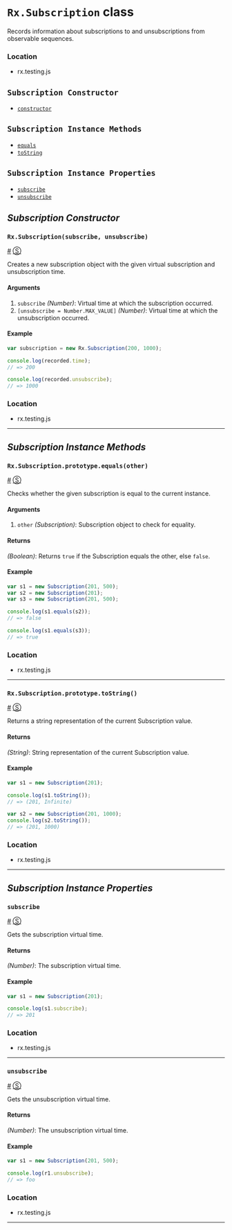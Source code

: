 # `Rx.Subscription` class #

Records information about subscriptions to and unsubscriptions from observable sequences.

### Location

- rx.testing.js

## `Subscription Constructor` ##
- [`constructor`](#rxsubscriptionsubscribe-unsubscribe)

## `Subscription Instance Methods` ##
- [`equals`](#rxsubscriptionprototypeequalsother)
- [`toString`](#rxsubscriptionprototypetostring)

## `Subscription Instance Properties` ##
- [`subscribe`](#subscribe)
- [`unsubscribe`](#unsubscribe)

## _Subscription Constructor_ ##

### <a id="rxsubscriptionsubscribe-unsubscribe"></a>`Rx.Subscription(subscribe, unsubscribe)`
<a href="#rxsubscriptionsubscribe-unsubscribe">#</a> [&#x24C8;](https://github.com/Reactive-Extensions/RxJS/blob/master/src/core/testing/subscription.js#L8-L11 "View in source") 

Creates a new subscription object with the given virtual subscription and unsubscription time.

#### Arguments
1. `subscribe` *(Number)*: Virtual time at which the subscription occurred.
2. `[unsubscribe = Number.MAX_VALUE]` *(Number)*: Virtual time at which the unsubscription occurred.

#### Example
```js
var subscription = new Rx.Subscription(200, 1000);

console.log(recorded.time);
// => 200

console.log(recorded.unsubscribe);
// => 1000
```

### Location

- rx.testing.js

* * *

## _Subscription Instance Methods_ ##

### <a id="rxsubscriptionprototypeequalsother"></a>`Rx.Subscription.prototype.equals(other)`
<a href="#rxsubscriptionprototypeequalsother">#</a> [&#x24C8;](https://github.com/Reactive-Extensions/RxJS/blob/master/src/core/testing/subscription.js#L18-L20 "View in source") 

Checks whether the given subscription is equal to the current instance.

#### Arguments
1. `other` *(Subscription)*: Subscription object to check for equality.

#### Returns
*(Boolean)*: Returns `true` if the Subscription equals the other, else `false`.

#### Example

```js
var s1 = new Subscription(201, 500);
var s2 = new Subscription(201);
var s3 = new Subscription(201, 500);

console.log(s1.equals(s2));
// => false

console.log(s1.equals(s3));
// => true
```

### Location

- rx.testing.js

* * *

### <a id="rxsubscriptionprototypetostring"></a>`Rx.Subscription.prototype.toString()`
<a href="#rxsubscriptionprototypeequalsother">#</a> [&#x24C8;](https://github.com/Reactive-Extensions/RxJS/blob/master/src/core/testing/subscription.js#L30-L32 "View in source") 

Returns a string representation of the current Subscription value.

#### Returns
*(String)*: String representation of the current Subscription value. 

#### Example

```js
var s1 = new Subscription(201);

console.log(s1.toString());
// => (201, Infinite)

var s2 = new Subscription(201, 1000);
console.log(s2.toString());
// => (201, 1000)
```

### Location

- rx.testing.js

* * *

## _Subscription Instance Properties_ ##

### <a id="subscribe"></a>`subscribe`
<a href="#subscribe">#</a> [&#x24C8;](https://github.com/Reactive-Extensions/RxJS/blob/master/src/core/testing/subscription.js#L8 "View in source") 

Gets the subscription virtual time.

#### Returns
*(Number)*: The subscription virtual time.

#### Example

```js
var s1 = new Subscription(201);

console.log(s1.subscribe);
// => 201
```

### Location

- rx.testing.js

* * *

### <a id="unsubscribe"></a>`unsubscribe`
<a href="#value">#</a> [&#x24C8;](https://github.com/Reactive-Extensions/RxJS/blob/master/src/core/testing/subscription.js#L9 "View in source") 

Gets the unsubscription virtual time.

#### Returns
*(Number)*: The unsubscription virtual time.

#### Example

```js
var s1 = new Subscription(201, 500);

console.log(r1.unsubscribe);
// => foo
```

### Location

- rx.testing.js

* * *
